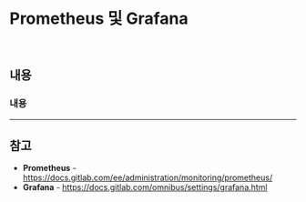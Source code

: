 # Prometheus 및 Grafana

<br>

## 내용
### 내용

<hr>

## 참고
- **Prometheus** - https://docs.gitlab.com/ee/administration/monitoring/prometheus/
- **Grafana** - https://docs.gitlab.com/omnibus/settings/grafana.html
